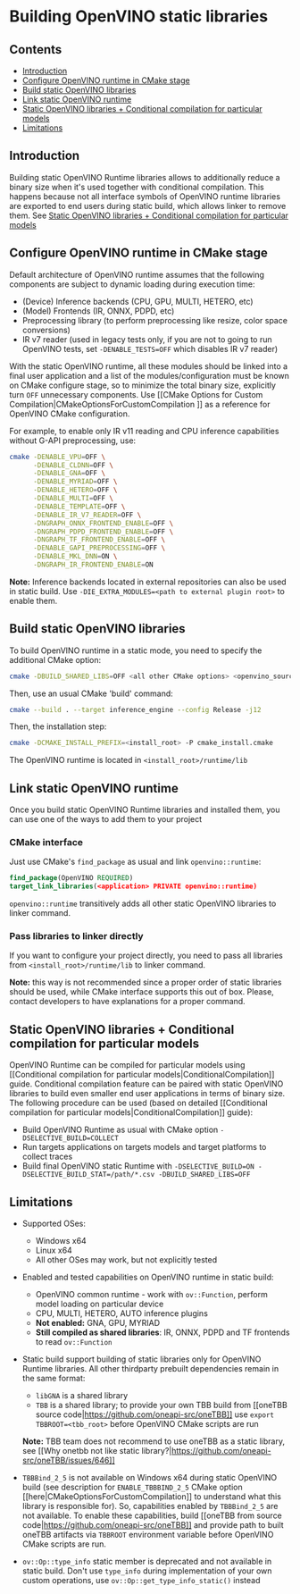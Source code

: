 # Building OpenVINO static libraries

## Contents

- [Introduction](#introduction)
- [Configure OpenVINO runtime in CMake stage](#configure-openvino-runtime-in-cmake-stage)
- [Build static OpenVINO libraries](#build-static-openvino-libraries)
- [Link static OpenVINO runtime](#link-static-openvino-runtime)
- [Static OpenVINO libraries + Conditional compilation for particular models](#static-openvino-libraries--conditional-compilation-for-particular-models)
- [Limitations](#limitations)

## Introduction

Building static OpenVINO Runtime libraries allows to additionally reduce a binary size when it's used together with conditional compilation.
This happens because not all interface symbols of OpenVINO runtime libraries are exported to end users during static build, which allows linker to remove them. See [Static OpenVINO libraries + Conditional compilation for particular models](#static-openvino-libraries--conditional-compilation-for-particular-models)

## Configure OpenVINO runtime in CMake stage

Default architecture of OpenVINO runtime assumes that the following components are subject to dynamic loading during execution time:
* (Device) Inference backends (CPU, GPU, MULTI, HETERO, etc)
* (Model) Frontends (IR, ONNX, PDPD, etc)
* Preprocessing library (to perform preprocessing like resize, color space conversions)
* IR v7 reader (used in legacy tests only, if you are not to going to run OpenVINO tests, set `-DENABLE_TESTS=OFF` which disables IR v7 reader)

With the static OpenVINO runtime, all these modules should be linked into a final user application and a list of the modules/configuration must be known on CMake configure stage, so to minimize the total binary size, explicitly turn `OFF` unnecessary components. Use [[CMake Options for Custom Compilation|CMakeOptionsForCustomCompilation ]] as a reference for OpenVINO CMake configuration.

For example, to enable only IR v11 reading and CPU inference capabilities without G-API preprocessing, use:
```sh
cmake -DENABLE_VPU=OFF \
      -DENABLE_CLDNN=OFF \
      -DENABLE_GNA=OFF \
      -DENABLE_MYRIAD=OFF \
      -DENABLE_HETERO=OFF \
      -DENABLE_MULTI=OFF \
      -DENABLE_TEMPLATE=OFF \
      -DENABLE_IR_V7_READER=OFF \
      -DNGRAPH_ONNX_FRONTEND_ENABLE=OFF \
      -DNGRAPH_PDPD_FRONTEND_ENABLE=OFF \
      -DNGRAPH_TF_FRONTEND_ENABLE=OFF \
      -DENABLE_GAPI_PREPROCESSING=OFF \
      -DENABLE_MKL_DNN=ON \
      -DNGRAPH_IR_FRONTEND_ENABLE=ON
```

**Note:** Inference backends located in external repositories can also be used in static build. Use `-DIE_EXTRA_MODULES=<path to external plugin root>` to enable them.

## Build static OpenVINO libraries

To build OpenVINO runtime in a static mode, you need to specify the additional CMake option:

```sh
cmake -DBUILD_SHARED_LIBS=OFF <all other CMake options> <openvino_sources root>
```

Then, use an usual CMake 'build' command:

```sh
cmake --build . --target inference_engine --config Release -j12
```

Then, the installation step:

```sh
cmake -DCMAKE_INSTALL_PREFIX=<install_root> -P cmake_install.cmake
```

The OpenVINO runtime is located in `<install_root>/runtime/lib`

## Link static OpenVINO runtime

Once you build static OpenVINO Runtime libraries and installed them, you can use one of the ways to add them to your project

### CMake interface

Just use CMake's `find_package` as usual and link `openvino::runtime`:

```cmake
find_package(OpenVINO REQUIRED)
target_link_libraries(<application> PRIVATE openvino::runtime)
```

`openvino::runtime` transitively adds all other static OpenVINO libraries to linker command. 

### Pass libraries to linker directly

If you want to configure your project directly, you need to pass all libraries from `<install_root>/runtime/lib` to linker command.

**Note:** this way is not recommended since a proper order of static libraries should be used, while CMake interface supports this out of box. Please, contact developers to have explanations for a proper command.

## Static OpenVINO libraries + Conditional compilation for particular models

OpenVINO Runtime can be compiled for particular models using [[Conditional compilation for particular models|ConditionalCompilation]] guide.
Conditional compilation feature can be paired with static OpenVINO libraries to build even smaller end user applications in terms of binary size. The following procedure can be used (based on detailed [[Conditional compilation for particular models|ConditionalCompilation]] guide):

* Build OpenVINO Runtime as usual with CMake option `-DSELECTIVE_BUILD=COLLECT`
* Run targets applications on targets models and target platforms to collect traces
* Build final OpenVINO static Runtime with `-DSELECTIVE_BUILD=ON -DSELECTIVE_BUILD_STAT=/path/*.csv -DBUILD_SHARED_LIBS=OFF`

## Limitations

* Supported OSes:
    * Windows x64
    * Linux x64
    * All other OSes may work, but not explicitly tested
* Enabled and tested capabilities on OpenVINO runtime in static build:
    * OpenVINO common runtime - work with `ov::Function`, perform model loading on particular device
    * CPU, MULTI, HETERO, AUTO inference plugins
    * **Not enabled:** GNA, GPU, MYRIAD
    * **Still compiled as shared libraries**: IR, ONNX, PDPD and TF frontends to read `ov::Function`
* Static build support building of static libraries only for OpenVINO Runtime libraries. All other thirdparty prebuilt dependencies remain in the same format:
    * `libGNA` is a shared library
    * `TBB` is a shared library; to provide your own TBB build from [[oneTBB source code|https://github.com/oneapi-src/oneTBB]] use `export TBBROOT=<tbb_root>` before OpenVINO CMake scripts are run

    **Note:** TBB team does not recommend to use oneTBB as a static library, see [[Why onetbb not like static library?|https://github.com/oneapi-src/oneTBB/issues/646]]

* `TBBBind_2_5` is not available on Windows x64 during static OpenVINO build (see description for `ENABLE_TBBBIND_2_5` CMake option [[here|CMakeOptionsForCustomCompilation]] to understand what this library is responsible for). So, capabilities enabled by `TBBBind_2_5` are not available. To enable these capabilities, build [[oneTBB from source code|https://github.com/oneapi-src/oneTBB]] and provide path to built oneTBB artifacts via `TBBROOT` environment variable before OpenVINO CMake scripts are run.

* `ov::Op::type_info` static member is deprecated and not available in static build. Don't use `type_info` during implementation of your own custom operations, use `ov::Op::get_type_info_static()` instead 